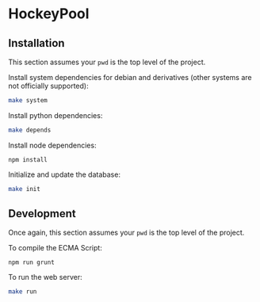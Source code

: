 # HockeyPool

## Installation
This section assumes your `pwd` is the top level of the project.

Install system dependencies for debian and derivatives (other systems are not officially supported):
```bash
make system
```

Install python dependencies:
```bash
make depends
```

Install node dependencies:
```
npm install
```

Initialize and update the database:
```bash
make init
```

## Development
Once again, this section assumes your `pwd` is the top level of the project.

To compile the ECMA Script:
```
npm run grunt
```

To run the web server:
```bash
make run
```
